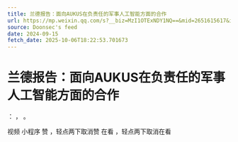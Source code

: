 ```yaml
---
title: 兰德报告：面向AUKUS在负责任的军事人工智能方面的合作
url: https://mp.weixin.qq.com/s?__biz=MzI1OTExNDY1NQ==&mid=2651615617&idx=1&sn=775c7815607c291fb5efc966e8559692
source: Doonsec's feed
date: 2024-09-15
fetch_date: 2025-10-06T18:22:53.701673
---
```


# 兰德报告：面向AUKUS在负责任的军事人工智能方面的合作

：
，
。

视频
小程序
赞
，轻点两下取消赞
在看
，轻点两下取消在看